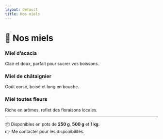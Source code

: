 ```yaml
---
layout: default
title: Nos miels
---
```


<link rel="stylesheet" href="/assets/css/custom.css">

# 🍯 Nos miels

### Miel d’acacia
Clair et doux, parfait pour sucrer vos boissons.

### Miel de châtaignier
Goût corsé, boisé et long en bouche.

### Miel toutes fleurs
Riche en arômes, reflet des floraisons locales.

---

📦 Disponibles en pots de **250 g**, **500 g** et **1 kg**.  
👉 Me contacter pour les disponibilités.

